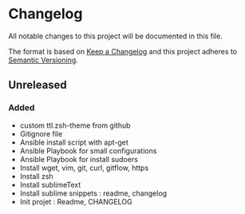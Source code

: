 # Changelog
All notable changes to this project will be documented in this file.

The format is based on [Keep a Changelog](http://keepachangelog.com/en/1.0.0/)
and this project adheres to [Semantic Versioning](http://semver.org/spec/v2.0.0.html).

## Unreleased
### Added
- custom ttl.zsh-theme from github
- Gitignore file
- Ansible install script with apt-get
- Ansible Playbook for small configurations
- Ansible Playbook for install sudoers
- Install wget, vim, git, curl, gitflow, https
- Install zsh
- Install sublimeText
- Install sublime snippets : readme, changelog
- Init projet : Readme, CHANGELOG